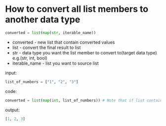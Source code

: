 # How to convert all list members to another data type

```python
converted = list(map(str, iterable_name))
```

- converted - new list that contain converted values
- list - convert the final result to list
- str - data type you want the list member to convert to(target data type) e.g.(str, int, bool)
- iterable_name - list you want to source list

input:
```python
list_of_numbers = ["1", "2", "3"]
```
code:
```python
converted = list(map(int, list_of_numbers)) # Note that if list contain a non base10 number return exception
```
output:
```python
[1, 2, 3]
```
